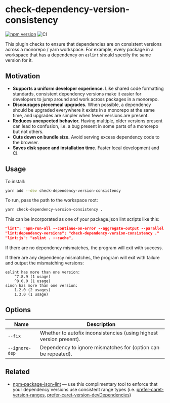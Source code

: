 # check-dependency-version-consistency

[![npm version](https://badge.fury.io/js/check-dependency-version-consistency.svg)](https://badge.fury.io/js/check-dependency-version-consistency)
![CI](https://github.com/bmish/check-dependency-version-consistency/workflows/CI/badge.svg)

This plugin checks to ensure that dependencies are on consistent versions across a monorepo / yarn workspace. For example, every package in a workspace that has a dependency on `eslint` should specify the same version for it.

## Motivation

* **Supports a uniform developer experience.** Like shared code formatting standards, consistent dependency versions make it easier for developers to jump around and work across packages in a monorepo.
* **Discourages piecemeal upgrades.** When possible, a dependency should be upgraded everywhere it exists in a monorepo at the same time, and upgrades are simpler when fewer versions are present.
* **Reduces unexpected behavior.** Having multiple, older versions present can lead to confusion, i.e. a bug present in some parts of a monorepo but not others.
* **Cuts down on bundle size.** Avoid serving excess dependency code to the browser.
* **Saves disk space and installation time.** Faster local development and CI.

## Usage

To install:

```sh
yarn add --dev check-dependency-version-consistency
```

To run, pass the path to the workspace root:

```sh
yarn check-dependency-version-consistency .
```

This can be incorporated as one of your package.json lint scripts like this:

```json
"lint": "npm-run-all --continue-on-error --aggregate-output --parallel lint:*",
"lint:dependency-versions": "check-dependency-version-consistency ."
"lint:js": "eslint . --cache",
```

If there are no dependency mismatches, the program will exit with success.

If there are any dependency mismatches, the program will exit with failure and output the mismatching versions:

```pt
eslint has more than one version:
    ^7.8.9 (1 usage)
    ^8.0.0 (1 usage)
sinon has more than one version:
    1.2.0 (2 usages)
    1.3.0 (1 usage)
```

## Options

| Name | Description |
| --- | --- |
| `--fix` | Whether to autofix inconsistencies (using highest version present). |
| `--ignore-dep` | Dependency to ignore mismatches for (option can be repeated). |

## Related

* [npm-package-json-lint](https://github.com/tclindner/npm-package-json-lint) — use this complimentary tool to enforce that your dependency versions use consistent range types (i.e. [prefer-caret-version-ranges](https://npmpackagejsonlint.org/docs/en/rules/dependencies/prefer-caret-version-dependencies), [prefer-caret-version-devDependencies](https://npmpackagejsonlint.org/docs/en/rules/dependencies/prefer-caret-version-devdependencies))
